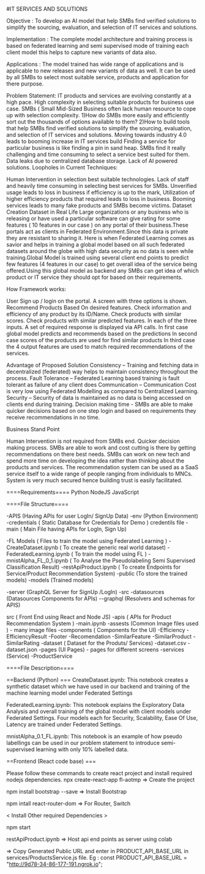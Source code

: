 #IT SERVICES AND SOLUTIONS


Objective : To develop an AI model that help SMBs find verified solutions to simplify the sourcing, evaluation, and selection of IT services and solutions.

Implementation : The complete model architecture and training process is based on federated learning and semi supervised mode of training each client model this helps to capture new variants of data also.

Applications : The model trained has wide range of applications and is applicable to new releases and new variants of data as well. It can be used by all SMBs to select most suitable service, products and application for there purpose.

Problem Statement:
IT products and services are evolving constantly at a high pace. High complexity in selecting suitable products for business use case. SMBs ( Small Mid-Sized Business often lack human resource to cope up with selection complexity.
     1)How do SMBs more easily and efficiently sort out the thousands of options available to them?  2)How to build tools that help SMBs find verified solutions to simplify the sourcing, evaluation, and selection of  IT services and solutions.
Moving towards industry 4.0 leads to booming increase in IT services build Finding a service for particular business is like finding a pin in sand heap.
SMBs find it really challenging and time consuming to select a service best suited for them. Data leaks due to centralized database storage.
Lack of AI powered solutions.
Loopholes in Current Techniques:

Human Intervention in selection best suitable technologies. Lack of staff and heavily time consuming in selecting best services for SMBs. Unverified usage leads to loss in business if efficiency is up to the mark, Utilization of higher efficiency products that required leads to loss in business. Booming services leads to many fake products and SMBs become victims.
Dataset Creation
Dataset in Real Life 
Large organizations or any business who is releasing or have used a particular software can give rating for some features ( 10 features in our case ) on any portal of their business.These portals act as clients in Federated Environment.Since this data is private they are resistant to sharing it.
Here is when Federated Learning comes as savior and helps in training a global model based on all such federated datasets around the globe with high data security as no data is seen while training.Global Model is trained using several client end points to predict few features (4 features in our case) to get overall idea of the service being offered.Using this global model as backend any SMBs can get idea of which product or IT service they should opt for based on their requirements.

How Framework works:

User Sign up / login on the portal. A screen with three options is shown. Recommend Products Based On desired features. Check information and efficiency of any product by its ID/Name. Check products with similar scores. Check products with similar predicted features. In each of the three inputs. A set of required response is displayed via API calls. In first case global model predicts and recommends based on the predictions In second case scores of the products are used for find similar products In third case the 4 output features are used to match required recommendations of the services.

Advantage of Proposed Solution
Consistency – Training and fetching data in decentralized (federated) way helps to maintain consistency throughout the process. Fault Tolerance – Federated Learning based training is fault tolerant as failure of any client does Communication – Communication Cost is very low using Federated Modelling as compared to Centralized Learning. Security – Security of data is maintained as no data is being accessed on clients end during training. Decision making time - SMBs are able to make quicker decisions based on one step login and based on requirements they receive recommendations in no time.

Business Stand Point

Human Intervention is not required from SMBs end. Quicker decision making process. SMBs are able to work and cost cutting is there by getting recommendations on there best needs. SMBs can work on new tech and spend more time on developing the idea rather than thinking about the products and services. The recommendation system can be used as a SaaS service itself to a wide range of people ranging from individuals to MNCs. System is very much secured hence building trust is easily facilitated.

====Requirements====
Python
NodeJS
JavaScript

====File Structure====

  -APIS (Having APIs for user LogIn/ SignUp Data)
    -env (Python Environment)
    -credentials ( Static Database for Credentials for Demo ) 
       credentils file
    - main ( Main File having APIs for LogIn, Sign Up)
  
  -FL Models ( Files to train the model using Federated Learning )
    -CreateDataset.ipynb ( To create the generic real world dataset)
    -FederatedLearning.ipynb ( To train the model using FL )
    -mnistAlpha_FL_0_1.ipynb ( To Analyse the Pseudolabeling Semi Supervised Classification Result)
    -restApiProduct.ipynb   ( To create Endpoints for Service/Product Recommendation System)
  -public (To store the trained models)
     -models (Trained models)

  -server (GraphQL Server for SignUp /LogIn)
     -src
       -datasources (Datasources Components for APIs)
       --graphql (Resolvers and schemas for APIS)

  src ( Front End using React and Node JS)
   -apis ( APIs for Product Recommendation System )
     -main.ipynb
  -assests (Common Image files used )
     - many image files
  -components ( Components for the UI)
     -Efficiency
     -EfficiencyResult
     -Footer
     -Recomendation
     -SimilarFeature
     -SimilarProduct
     -SimilarRating
   -dataset ( Dataset for the Produts/ Services)
     -dataset.csv
     -dataset.json
   -pages (UI Pages)
     - pages for different screens
   -services (Service)
     -ProductService


====File Description====

==Backend (Python) ===
CreateDataset.ipynb: This notebook creates a synthetic dataset which we have used in our backend and training of the machine learning model under Federated Settings

FederatedLearning.ipynb: This notebook explains the Exploratory Data Analysis and overall training of the global model with client models under Federated Settings. Four models each for Security, Scalability, Ease Of Use, Latency are trained under Federated Settings.

mnistAlpha_0.1_FL.ipynb: This notebook is an example of how pseudo labellings can be used in our problem statement to introduce semi-supervised learning with only 10% labelled data.

==Frontend (React code base) ===

Please follow these commands to create react project and install required nodejs dependencies.
npx create-react-app fl-aotmp            =>  Create the project

npm install bootstrap --save             =>  Install Bootstrap

npm intall react-router-dom              =>  For Router, Switch

< Install Other required Dependencies >

npm start

restApiProduct.ipynb                  =>     Host api end points as server using colab


=> Copy Generated Public URL and enter in  PRODUCT_API_BASE_URL  in services/ProductsService.js  file.  Eg : const PRODUCT_API_BASE_URL = "http://9d78-34-86-177-191.ngrok.io";

